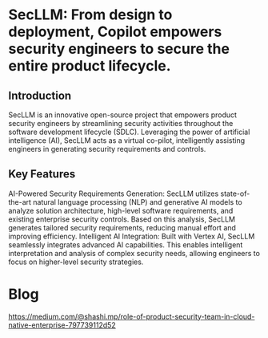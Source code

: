 # SecLLM: From design to deployment, Copilot empowers security engineers to secure the entire product lifecycle.

## Introduction

SecLLM is an innovative open-source project that empowers product security engineers by streamlining security activities throughout the software development lifecycle (SDLC). Leveraging the power of artificial intelligence (AI), SecLLM acts as a virtual co-pilot, intelligently assisting engineers in generating security requirements and controls.

## Key Features

AI-Powered Security Requirements Generation: SecLLM utilizes state-of-the-art natural language processing (NLP) and generative AI models to analyze solution architecture, high-level software requirements, and existing enterprise security controls. Based on this analysis, SecLLM generates tailored security requirements, reducing manual effort and improving efficiency.
Intelligent AI Integration: Built with Vertex AI, SecLLM seamlessly integrates advanced AI capabilities. This enables intelligent interpretation and analysis of complex security needs, allowing engineers to focus on higher-level security strategies.

# Blog
https://medium.com/@shashi.mp/role-of-product-security-team-in-cloud-native-enterprise-797739112d52
